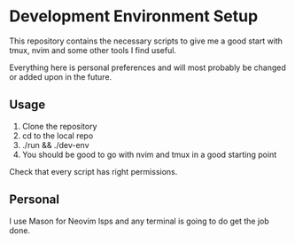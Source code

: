 # Development Environment Setup

This repository contains the necessary scripts to give me a good start with tmux,
nvim and some other tools I find useful.

Everything here is personal preferences and will most probably be changed or added
upon in the future. 

## Usage
1. Clone the repository
2. cd to the local repo
3. ./run && ./dev-env 
4. You should be good to go with nvim and tmux in a good starting point

Check that every script has right permissions.

## Personal
I use Mason for Neovim lsps and any terminal is going to do get the job done.
